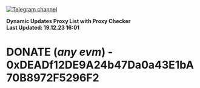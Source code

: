 [![Telegram channel](https://img.shields.io/endpoint?url=https://runkit.io/damiankrawczyk/telegram-badge/branches/master?url=https://t.me/n4z4v0d)](https://t.me/n4z4v0d) 

**Dynamic Updates Proxy List with Proxy Checker**  
**Last Updated: 19.12.23 16:01**

# DONATE (_any evm_) - 0xDEADf12DE9A24b47Da0a43E1bA70B8972F5296F2
